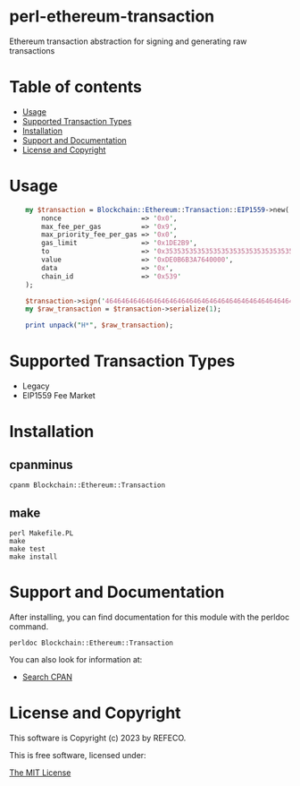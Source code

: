 # perl-ethereum-transaction

Ethereum transaction abstraction for signing and generating raw transactions

# Table of contents

- [Usage](#usage)
- [Supported Transaction Types](#supported-transaction-types)
- [Installation](#installation)
- [Support and Documentation](#support-and-documentation)
- [License and Copyright](#license-and-copyright)

# Usage

```perl
    my $transaction = Blockchain::Ethereum::Transaction::EIP1559->new(
        nonce                    => '0x0',
        max_fee_per_gas          => '0x9',
        max_priority_fee_per_gas => '0x0',
        gas_limit                => '0x1DE2B9',
        to                       => '0x3535353535353535353535353535353535353535'
        value                    => '0xDE0B6B3A7640000',
        data                     => '0x',
        chain_id                 => '0x539'
    );

    $transaction->sign('4646464646464646464646464646464646464646464646464646464646464646');
    my $raw_transaction = $transaction->serialize(1);

    print unpack("H*", $raw_transaction);
```

# Supported Transaction Types

- Legacy
- EIP1559 Fee Market

# Installation

## cpanminus

```
cpanm Blockchain::Ethereum::Transaction
```

## make

```
perl Makefile.PL
make
make test
make install
```

# Support and Documentation

After installing, you can find documentation for this module with the
perldoc command.

```
perldoc Blockchain::Ethereum::Transaction
```

You can also look for information at:

- [Search CPAN](https://metacpan.org/release/Blockchain-Ethereum-Transaction)

# License and Copyright

This software is Copyright (c) 2023 by REFECO.

This is free software, licensed under:

  [The MIT License](./LICENSE)
